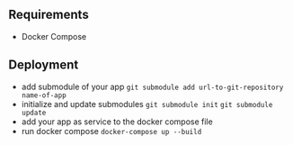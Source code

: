## Requirements
- Docker Compose

## Deployment

- add submodule of your app
`git submodule add url-to-git-repository name-of-app`
- initialize and update submodules
`git submodule init`
`git submodule update`
- add your app as service to the docker compose file
- run docker compose `docker-compose up --build`

